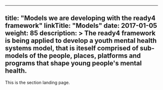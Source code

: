 
---
title: "Models we are developing with the ready4 framework"
linkTitle: "Models"
date: 2017-01-05
weight: 85
description: >
  The ready4 framework is being applied to develop a youth mental health systems model, that is iteself comprised of sub-models of the people, places, platforms and programs that shape young people's mental health.
---


This is the section landing page.

